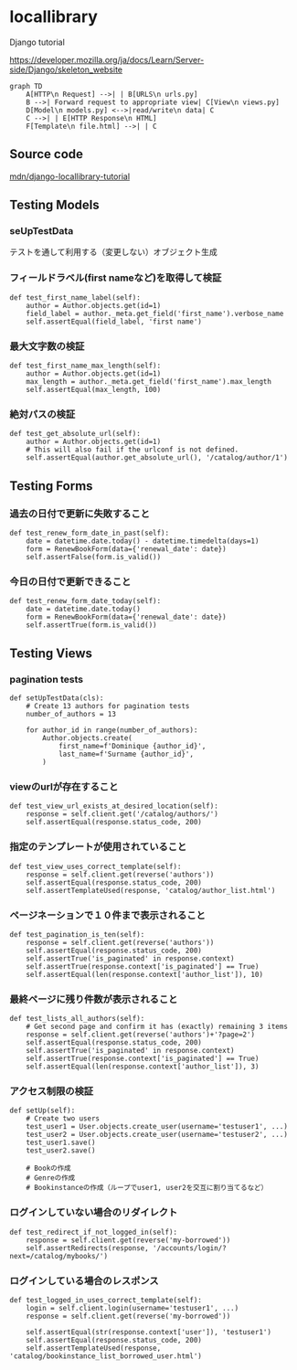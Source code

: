 # locallibrary
Django tutorial

https://developer.mozilla.org/ja/docs/Learn/Server-side/Django/skeleton_website

```mermaid
graph TD
    A[HTTP\n Request] -->| | B[URLS\n urls.py]
    B -->| Forward request to appropriate view| C[View\n views.py]
    D[Model\n models.py] <-->|read/write\n data| C
    C -->| | E[HTTP Response\n HTML]
    F[Template\n file.html] -->| | C
```

## Source code
[mdn/django-locallibrary-tutorial](https://github.com/mdn/django-locallibrary-tutorial)

## Testing Models
### seUpTestData
テストを通して利用する（変更しない）オブジェクト生成

### フィールドラベル(first nameなど)を取得して検証
```
def test_first_name_label(self):
    author = Author.objects.get(id=1)
    field_label = author._meta.get_field('first_name').verbose_name
    self.assertEqual(field_label, 'first name')
```
### 最大文字数の検証
```
def test_first_name_max_length(self):
    author = Author.objects.get(id=1)
    max_length = author._meta.get_field('first_name').max_length
    self.assertEqual(max_length, 100)
```
### 絶対パスの検証
```
def test_get_absolute_url(self):
    author = Author.objects.get(id=1)
    # This will also fail if the urlconf is not defined.
    self.assertEqual(author.get_absolute_url(), '/catalog/author/1')
```

## Testing Forms
### 過去の日付で更新に失敗すること
```
def test_renew_form_date_in_past(self):
    date = datetime.date.today() - datetime.timedelta(days=1)
    form = RenewBookForm(data={'renewal_date': date})
    self.assertFalse(form.is_valid())
```
### 今日の日付で更新できること
```
def test_renew_form_date_today(self):
    date = datetime.date.today()
    form = RenewBookForm(data={'renewal_date': date})
    self.assertTrue(form.is_valid())
```
## Testing Views
### pagination tests
```
def setUpTestData(cls):
    # Create 13 authors for pagination tests
    number_of_authors = 13

    for author_id in range(number_of_authors):
        Author.objects.create(
            first_name=f'Dominique {author_id}',
            last_name=f'Surname {author_id}',
        )
```
### viewのurlが存在すること
```
def test_view_url_exists_at_desired_location(self):
    response = self.client.get('/catalog/authors/')
    self.assertEqual(response.status_code, 200)
```
### 指定のテンプレートが使用されていること
```
def test_view_uses_correct_template(self):
    response = self.client.get(reverse('authors'))
    self.assertEqual(response.status_code, 200)
    self.assertTemplateUsed(response, 'catalog/author_list.html')
```
### ページネーションで１０件まで表示されること
```
def test_pagination_is_ten(self):
    response = self.client.get(reverse('authors'))
    self.assertEqual(response.status_code, 200)
    self.assertTrue('is_paginated' in response.context)
    self.assertTrue(response.context['is_paginated'] == True)
    self.assertEqual(len(response.context['author_list']), 10)
```
### 最終ページに残り件数が表示されること
```
def test_lists_all_authors(self):
    # Get second page and confirm it has (exactly) remaining 3 items
    response = self.client.get(reverse('authors')+'?page=2')
    self.assertEqual(response.status_code, 200)
    self.assertTrue('is_paginated' in response.context)
    self.assertTrue(response.context['is_paginated'] == True)
    self.assertEqual(len(response.context['author_list']), 3)
```
### アクセス制限の検証
```
def setUp(self):
    # Create two users
    test_user1 = User.objects.create_user(username='testuser1', ...)
    test_user2 = User.objects.create_user(username='testuser2', ...)
    test_user1.save()
    test_user2.save()
    
    # Bookの作成
    # Genreの作成
    # Bookinstanceの作成（ループでuser1, user2を交互に割り当てるなど）
```
### ログインしていない場合のリダイレクト
```
def test_redirect_if_not_logged_in(self):
    response = self.client.get(reverse('my-borrowed'))
    self.assertRedirects(response, '/accounts/login/?next=/catalog/mybooks/')
```
### ログインしている場合のレスポンス
```
def test_logged_in_uses_correct_template(self):
    login = self.client.login(username='testuser1', ...)
    response = self.client.get(reverse('my-borrowed'))
    
    self.assertEqual(str(response.context['user']), 'testuser1')
    self.assertEqual(response.status_code, 200)
    self.assertTemplateUsed(response, 'catalog/bookinstance_list_borrowed_user.html')
```

